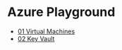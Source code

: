 # Azure Playground

- [01 Virtual Machines](01-virtual_machines/readme.md)
- [02 Key Vault](02-key_vault/readme.md)
